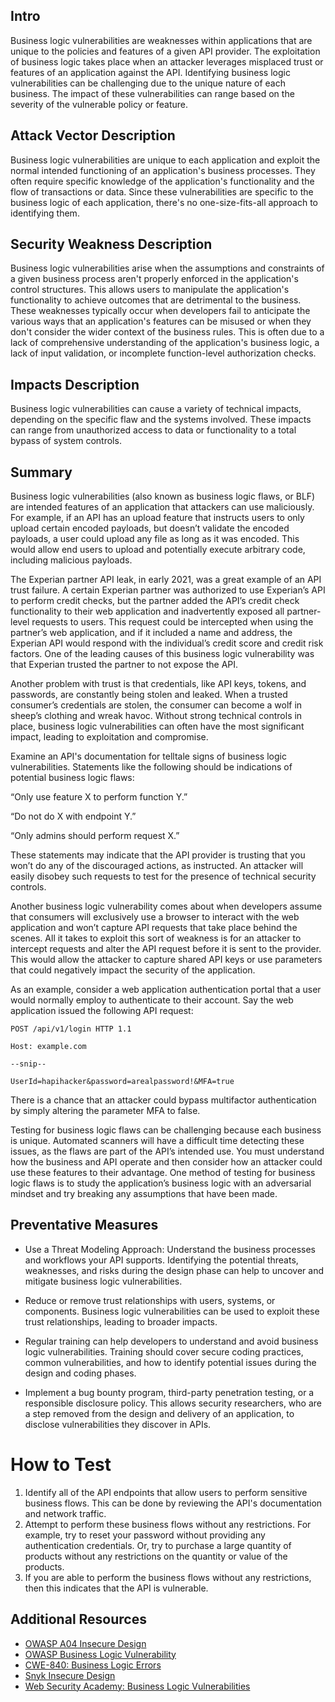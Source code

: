 ## Intro

Business logic vulnerabilities are weaknesses within applications that are unique to the policies and features of a given API provider. The exploitation of business logic takes place when an attacker leverages misplaced trust or features of an application against the API. Identifying business logic vulnerabilities can be challenging due to the unique nature of each business. The impact of these vulnerabilities can range based on the severity of the vulnerable policy or feature. 

## Attack Vector Description

Business logic vulnerabilities are unique to each application and exploit the normal intended functioning of an application's business processes. They often require specific knowledge of the application's functionality and the flow of transactions or data. Since these vulnerabilities are specific to the business logic of each application, there's no one-size-fits-all approach to identifying them.

## Security Weakness Description

Business logic vulnerabilities arise when the assumptions and constraints of a given business process aren't properly enforced in the application's control structures. This allows users to manipulate the application's functionality to achieve outcomes that are detrimental to the business. These weaknesses typically occur when developers fail to anticipate the various ways that an application's features can be misused or when they don't consider the wider context of the business rules. This is often due to a lack of comprehensive understanding of the application's business logic, a lack of input validation, or incomplete function-level authorization checks.

## Impacts Description

Business logic vulnerabilities can cause a variety of technical impacts, depending on the specific flaw and the systems involved. These impacts can range from unauthorized access to data or functionality to a total bypass of system controls.

## Summary

Business logic vulnerabilities (also known as business logic flaws, or BLF) are intended features of an application that attackers can use maliciously. For example, if an API has an upload feature that instructs users to only upload certain encoded payloads, but doesn’t validate the encoded payloads, a user could upload any file as long as it was encoded. This would allow end users to upload and potentially execute arbitrary code, including malicious payloads.

The Experian partner API leak, in early 2021, was a great example of an API trust failure. A certain Experian partner was authorized to use Experian’s API to perform credit checks, but the partner added the API’s credit check functionality to their web application and inadvertently exposed all partner-level requests to users. This request could be intercepted when using the partner’s web application, and if it included a name and address, the Experian API would respond with the individual’s credit score and credit risk factors. One of the leading causes of this business logic vulnerability was that Experian trusted the partner to not expose the API.

Another problem with trust is that credentials, like API keys, tokens, and passwords, are constantly being stolen and leaked. When a trusted consumer’s credentials are stolen, the consumer can become a wolf in sheep’s clothing and wreak havoc. Without strong technical controls in place, business logic vulnerabilities can often have the most significant impact, leading to exploitation and compromise.

Examine an API's documentation for telltale signs of business logic vulnerabilities. Statements like the following should be indications of potential business logic flaws:

“Only use feature X to perform function Y.”

“Do not do X with endpoint Y.”

“Only admins should perform request X.”

These statements may indicate that the API provider is trusting that you won’t do any of the discouraged actions, as instructed. An attacker will easily disobey such requests to test for the presence of technical security controls.

Another business logic vulnerability comes about when developers assume that consumers will exclusively use a browser to interact with the web application and won’t capture API requests that take place behind the scenes. All it takes to exploit this sort of weakness is for an attacker to intercept requests and alter the API request before it is sent to the provider. This would allow the attacker to capture shared API keys or use parameters that could negatively impact the security of the application.

As an example, consider a web application authentication portal that a user would normally employ to authenticate to their account. Say the web application issued the following API request:

```http
POST /api/v1/login HTTP 1.1

Host: example.com

--snip--

UserId=hapihacker&password=arealpassword!&MFA=true
```

There is a chance that an attacker could bypass multifactor authentication by simply altering the parameter MFA to false.

Testing for business logic flaws can be challenging because each business is unique. Automated scanners will have a difficult time detecting these issues, as the flaws are part of the API’s intended use. You must understand how the business and API operate and then consider how an attacker could use these features to their advantage. One method of testing for business logic flaws is to study the application’s business logic with an adversarial mindset and try breaking any assumptions that have been made.

## Preventative Measures

- Use a Threat Modeling Approach: Understand the business processes and workflows your API supports. Identifying the potential threats, weaknesses, and risks during the design phase can help to uncover and mitigate business logic vulnerabilities.
    
- Reduce or remove trust relationships with users, systems, or components. Business logic vulnerabilities can be used to exploit these trust relationships, leading to broader impacts.
    
- Regular training can help developers to understand and avoid business logic vulnerabilities. Training should cover secure coding practices, common vulnerabilities, and how to identify potential issues during the design and coding phases.
- Implement a bug bounty program, third-party penetration testing, or a responsible disclosure policy. This allows security researchers, who are a step removed from the design and delivery of an application, to disclose vulnerabilities they discover in APIs.
    
# How to Test
1. Identify all of the API endpoints that allow users to perform sensitive business flows. This can be done by reviewing the API's documentation and network traffic.
2. Attempt to perform these business flows without any restrictions. For example, try to reset your password without providing any authentication credentials. Or, try to purchase a large quantity of products without any restrictions on the quantity or value of the products.
3. If you are able to perform the business flows without any restrictions, then this indicates that the API is vulnerable.

## Additional Resources

- [OWASP A04 Insecure Design](https://owasp.org/Top10/A04_2021-Insecure_Design/)
- [OWASP Business Logic Vulnerability](https://owasp.org/www-community/vulnerabilities/Business_logic_vulnerability)
- [CWE-840: Business Logic Errors](https://cwe.mitre.org/data/definitions/840.html)
- [Snyk Insecure Design](https://learn.snyk.io/lessons/insecure-design/javascript/)
- [Web Security Academy: Business Logic Vulnerabilities](https://portswigger.net/web-security/logic-flaws)
